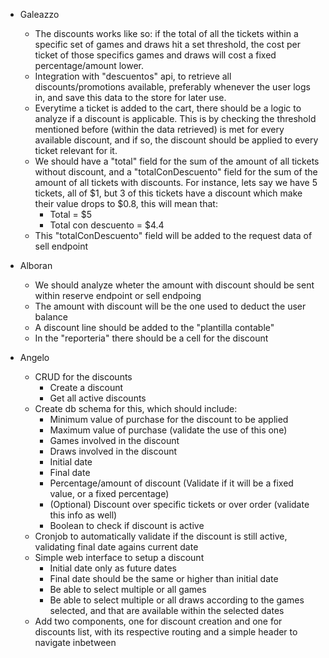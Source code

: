 - Galeazzo
    - The discounts works like so: if the total of all the tickets within a specific set of games and draws hit a set threshold, the cost per ticket of those specifics games and draws will cost a fixed percentage/amount lower. 
    - Integration with "descuentos" api, to retrieve all discounts/promotions available, preferably whenever the user logs in, and save this data to the store for later use.
    - Everytime a ticket is added to the cart, there should be a logic to analyze if a discount is applicable. This is by checking the threshold mentioned before (within the data retrieved) is met for every available discount, and if so, the discount should be applied to every ticket relevant for it.
    - We should have a "total" field for the sum of the amount of all tickets without discount, and a "totalConDescuento" field for the sum of the amount of all tickets with discounts. For instance, lets say we have 5 tickets, all of $1, but 3 of this tickets have a discount which make their value drops to $0.8, this will mean that:
        - Total = $5
        - Total con descuento = $4.4
    - This "totalConDescuento" field will be added to the request data of sell endpoint


- Alboran

    - We should analyze wheter the amount with discount should be sent within reserve endpoint or sell endpoing
    - The amount with discount will be the one used to deduct the user balance
    - A discount line should be added to the "plantilla contable"
    - In the "reporteria" there should be a cell for the discount

- Angelo

    - CRUD for the discounts
        - Create a discount
        - Get all active discounts
    - Create db schema for this, which should include:
        - Minimum value of purchase for the discount to be applied
        - Maximum value of purchase (validate the use of this one)
        - Games involved in the discount
        - Draws involved in the discount
        - Initial date
        - Final date
        - Percentage/amount of discount (Validate if it will be a fixed value, or a fixed percentage)
        - (Optional) Discount over specific tickets or over order (validate this info as well)
        - Boolean to check if discount is active
    - Cronjob to automatically validate if the discount is still active, validating final date agains current date
    - Simple web interface to setup a discount
        - Initial date only as future dates
        - Final date should be the same or higher than initial date
        - Be able to select multiple or all games
        - Be able to select multiple or all draws according to the games selected, and that are available within the selected dates
    - Add two components, one for discount creation and one for discounts list, with its respective routing and a simple header to navigate inbetween